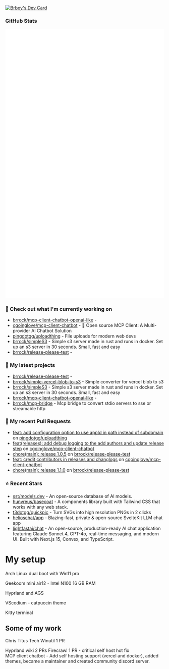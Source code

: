 <a href="https://app.daily.dev/brboy"><img src="https://api.daily.dev/devcards/v2/4Od30842NXiIC3it6dfHG.png?r=60c&type=default" width="356" alt="Brboy's Dev Card"/></a>
### GitHub Stats

<p align="left"><img src="https://raw.githubusercontent.com/brrock/brrock/main/github-metrics.svg" /></p>

### 👷 Check out what I'm currently working on

- [brrock/mcp-client-chatbot-openai-like](https://github.com/brrock/mcp-client-chatbot-openai-like) - 
- [cgoinglove/mcp-client-chatbot](https://github.com/cgoinglove/mcp-client-chatbot) - 🚀 Open source MCP Client: A Multi-provider AI Chatbot Solution
- [pingdotgg/uploadthing](https://github.com/pingdotgg/uploadthing) - File uploads for modern web devs
- [brrock/simpleS3](https://github.com/brrock/simpleS3) - Simple s3 server made in rust and runs in docker. Set up an s3 server in 30 seconds. Small, fast and easy
- [brrock/release-please-test](https://github.com/brrock/release-please-test) - 
### 🌱 My latest projects

- [brrock/release-please-test](https://github.com/brrock/release-please-test) - 
- [brrock/simple-vercel-blob-to-s3](https://github.com/brrock/simple-vercel-blob-to-s3) - Simple converter for vercel blob to s3 
- [brrock/simpleS3](https://github.com/brrock/simpleS3) - Simple s3 server made in rust and runs in docker. Set up an s3 server in 30 seconds. Small, fast and easy
- [brrock/mcp-client-chatbot-openai-like](https://github.com/brrock/mcp-client-chatbot-openai-like) - 
- [brrock/mcp-bridge](https://github.com/brrock/mcp-bridge) - Mcp bridge to convert stdio servers to sse or streamable http
### 🔨 My recent Pull Requests

- [feat: add configuration option to use appId in path instead of subdomain](https://github.com/pingdotgg/uploadthing/pull/1211) on [pingdotgg/uploadthing](https://github.com/pingdotgg/uploadthing)
- [feat(releases): add debug logging to the add authors and update release step](https://github.com/cgoinglove/mcp-client-chatbot/pull/105) on [cgoinglove/mcp-client-chatbot](https://github.com/cgoinglove/mcp-client-chatbot)
- [chore(main): release 1.0.5](https://github.com/brrock/release-please-test/pull/10) on [brrock/release-please-test](https://github.com/brrock/release-please-test)
- [feat: credit contributors in releases and changlogs](https://github.com/cgoinglove/mcp-client-chatbot/pull/104) on [cgoinglove/mcp-client-chatbot](https://github.com/cgoinglove/mcp-client-chatbot)
- [chore(main): release 1.1.0](https://github.com/brrock/release-please-test/pull/9) on [brrock/release-please-test](https://github.com/brrock/release-please-test)
### ⭐ Recent Stars

- [sst/models.dev](https://github.com/sst/models.dev) - An open-source database of AI models.
- [hunvreus/basecoat](https://github.com/hunvreus/basecoat) - A components library built with Tailwind CSS that works with any web stack.
- [t3dotgg/quickpic](https://github.com/t3dotgg/quickpic) - Turn SVGs into high resolution PNGs in 2 clicks
- [helioschat/app](https://github.com/helioschat/app) - Blazing-fast, private &amp; open-source SvelteKit LLM chat app
- [lightfastai/chat](https://github.com/lightfastai/chat) - An open-source, production-ready AI chat application featuring Claude Sonnet 4, GPT-4o, real-time messaging, and modern UI. Built with Next.js 15, Convex, and TypeScript.
# My setup

Arch Linux dual boot with Win11 pro

Geekoom mini air12 - Intel N100 16 GB RAM

Hyprland and AGS 

VScodium - catpuccin theme

Kitty terminal

## Some of my work

Chris Titus Tech Winutil 1 PR

Hyprland wiki 2 PRs
Firecrawl 1 PR - critical self host hot fix <br/>
MCP client chatbot - Add self hosting support (vercel and docker), added themes, became a maintainer and created community discord server.